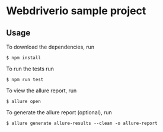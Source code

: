 # Webdriverio sample project 

## Usage 

To download the dependencies, run 
```
$ npm install

```

To run the tests run

```
$ npm run test

```

To view the allure report, run

```
$ allure open

```

To generate the allure report (optional), run

```
$ allure generate allure-results --clean -o allure-report

```

